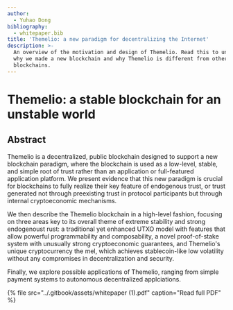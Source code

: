```yaml
---
author:
  - Yuhao Dong
bibliography:
  - whitepaper.bib
title: 'Themelio: a new paradigm for decentralizing the Internet'
description: >-
  An overview of the motivation and design of Themelio. Read this to understand
  why we made a new blockchain and why Themelio is different from other
  blockchains.
---
```


# Themelio: a stable blockchain for an unstable world

## Abstract

Themelio is a decentralized, public blockchain designed to support a new blockchain paradigm, where the blockchain is used as a low-level, stable, and simple root of trust rather than an application or full-featured application platform. We present evidence that this new paradigm is crucial for blockchains to fully realize their key feature of endogenous trust, or trust generated not through preexisting trust in protocol participants but through internal cryptoeconomic mechanisms. 

We then describe the Themelio blockchain in a high-level fashion, focusing on three areas key to its overall theme of extreme stability and strong endogenoust rust: a traditional yet enhanced UTXO model with features that allow powerful programmability and composability, a novel proof-of-stake system with unusually strong cryptoeconomic guarantees, and Themelio's unique cryptocurrency the mel, which achieves stablecoin-like low volatility without any compromises in decentralization and security.

Finally, we explore possible applications of Themelio, ranging from simple payment systems to autonomous decentralized applciations.

{% file src="../.gitbook/assets/whitepaper \(1\).pdf" caption="Read full PDF" %}



